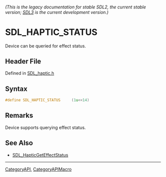 ###### (This is the legacy documentation for stable SDL2, the current stable version; [SDL3](https://wiki.libsdl.org/SDL3/) is the current development version.)
# SDL_HAPTIC_STATUS

Device can be queried for effect status.

## Header File

Defined in [SDL_haptic.h](https://github.com/libsdl-org/SDL/blob/SDL2/include/SDL_haptic.h)

## Syntax

```c
#define SDL_HAPTIC_STATUS     (1u<<14)
```

## Remarks

Device supports querying effect status.

## See Also

* [SDL_HapticGetEffectStatus](SDL_HapticGetEffectStatus)

----
[CategoryAPI](CategoryAPI), [CategoryAPIMacro](CategoryAPIMacro)

